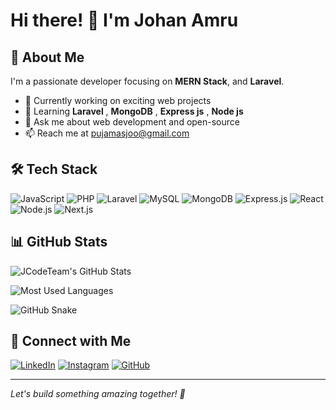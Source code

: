 # Hi there! 👋 I'm Johan Amru

## 🚀 About Me
I'm a passionate developer focusing on **MERN Stack**, and **Laravel**.

- 🔭 Currently working on exciting web projects
- 🌱 Learning **Laravel** , **MongoDB** , **Express js** , **Node js** 
- 💬 Ask me about web development and open-source
- 📫 Reach me at [pujamasjoo@gmail.com](mailto:pujamasjoo@gmail.com)

## 🛠️ Tech Stack

![JavaScript](https://img.shields.io/badge/JavaScript-F7DF1E?style=for-the-badge&logo=javascript&logoColor=black)
![PHP](https://img.shields.io/badge/PHP-777BB4?style=for-the-badge&logo=php&logoColor=white)
![Laravel](https://img.shields.io/badge/Laravel-FF2D20?style=for-the-badge&logo=laravel&logoColor=white)
![MySQL](https://img.shields.io/badge/MySQL-4479A1?style=for-the-badge&logo=mysql&logoColor=white)
![MongoDB](https://img.shields.io/badge/MongoDB-47A248?style=for-the-badge&logo=mongodb&logoColor=white)
![Express.js](https://img.shields.io/badge/Express.js-000000?style=for-the-badge&logo=express&logoColor=white)
![React](https://img.shields.io/badge/React-61DAFB?style=for-the-badge&logo=react&logoColor=black)
![Node.js](https://img.shields.io/badge/Node.js-339933?style=for-the-badge&logo=nodedotjs&logoColor=white)
![Next.js](https://img.shields.io/badge/Next.js-000000?style=for-the-badge&logo=nextdotjs&logoColor=white)


## 📊 GitHub Stats

![JCodeTeam's GitHub Stats](https://github-readme-stats.vercel.app/api?username=JCodeTeam&show_icons=true&theme=radical) 

![Most Used Languages](https://github-readme-stats.vercel.app/api/top-langs/?username=jcodeteam&layout=compact)

![GitHub Snake](https://raw.githubusercontent.com/jcodeteam/jcodeteam/output/github-snake.svg)

## 🔗 Connect with Me

[![LinkedIn](https://img.shields.io/badge/LinkedIn-0077B5?style=for-the-badge&logo=linkedin&logoColor=white)](https://www.linkedin.com/in/muhamad-rizki-johan-amru-a89754353)
[![Instagram](https://img.shields.io/badge/Instagram-E4405F?style=for-the-badge&logo=instagram&logoColor=white)](https://www.instagram.com/jjoafx?igsh=ZW9ueTVpazVkemh3&utm_source=qr)
[![GitHub](https://img.shields.io/badge/GitHub-181717?style=for-the-badge&logo=github&logoColor=white)](https://github.com/JCodeTeam)

---
*Let's build something amazing together! 🚀*


